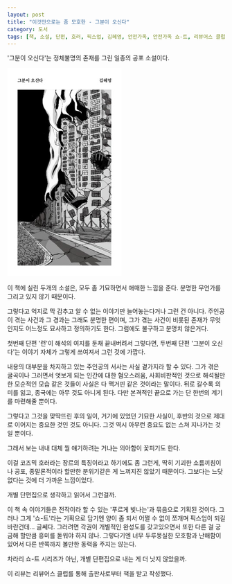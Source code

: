 ```yaml
---
layout: post
title: "이것만으로는 좀 모호한 - 그분이 오신다"
category: 도서
tags: [책, 소설, 단편, 호러, 픽스업, 김혜영, 안전가옥, 안전가옥 쇼-트, 리뷰어스 클럽, 서평]
---
```


'그분이 오신다'는
정체불명의 존재를 그린 일종의 공포 소설이다.

![표지](/images/he-is-coming-book-h480.jpg)

이 책에 실린 두개의 소설은,
모두 좀 기묘하면서 애매한 느낌을 준다.
분명한 무언가를 그리고 있지 않기 때문이다.

그렇다고 억지로 막 감추고 알 수 없는 이야기만 늘어놓는다거나 그런 건 아니다.
주인공이 겪는 사건과 그 경과는 그래도 분명한 편이며,
그가 겪는 사건이 비롯된 존재가 무엇인지도 어느정도 묘사하고 정의하기도 한다.
그럼에도 불구하고 분명치 않은거다.

첫번째 단편 '런'이 해석의 여지를 둔채 끝내버려서 그렇다면,
두번째 단편 '그분이 오신다'는 이야기 자체가 그렇게 쓰여져서 그런 것에 가깝다.

내용의 대부분을 차지하고 있는 주인공의 서사는 사실 곁가지라 할 수 있다.
그가 겪은 굴곡이나
그러면서 엿보게 되는 인간에 대한 혐오스러움,
사회비판적인 것으로 해석될만한 모순적인 모습 같은 것들이
사실은 다 맥거핀 같은 것이라는 말이다.
뒤로 갈수록 의미를 잃고, 종국에는 아무 것도 아니게 된다.
다만 본격적인 끝으로 가는 단 한번의 계기를 마련해줄 뿐이다.

그렇다고 그것을 맞딱뜨린 후의 일이,
거기에 있었던 기묘한 사실이,
후반의 것으로 제대로 이어지는 중요한 것인 것도 아니다.
그것 역시 아무런 중요도 없는 스쳐 지나가는 것일 뿐이다.

그래서 보는 내내 대체 뭘 얘기하려는 거냐는 의아함이 꽃피기도 한다.

이걸 코즈믹 호러라는 장르의 특징이라고 하기에도 좀 그런게,
딱히 기괴한 소름끼침이나 공포, 종말론적이라 할만한 분위기같은 게 느껴지진 않았기 때문이다.
그보다는 느닷없다는 것에 더 가까운 느낌이었다.

개별 단편집으로 생각하고 읽어서 그런걸까.

이 책 속 이야기들은 전작이라 할 수 있는 '푸르게 빛나는'과 묶음으로 기획된 것이다.
그러나 그게 '쇼-트'라는 기획으로 담기엔 양이 좀 되서
어쩔 수 없이 쪼개며 픽스업이 되길 바란건데...
글쎄다.
그러려면 각권이 개별적인 완성도를 갖고있으면서
또한 다른 걸 궁금해 할만큼 흥미를 돋워야 하지 않나.
그렇다기엔 너무 두루뭉실한 모호함과 난해함이 있어서
다른 반쪽까지 볼만한 동력을 주지는 않는다.

차라리 쇼-트 시리즈가 아닌,
개별 단편집으로 내는 게 더 낫지 않았을까.



<div class="im im-info">
이 리뷰는 리뷰어스 클럽를 통해 출판사로부터 책을 받고 작성했다.
</div>
